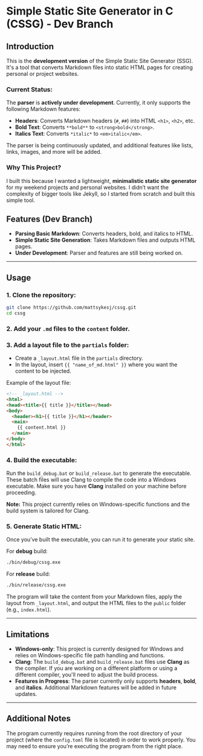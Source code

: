 
# Simple Static Site Generator in C (CSSG) - Dev Branch

## Introduction

This is the **development version** of the Simple Static Site Generator (SSG). It's a tool that converts Markdown files into static HTML pages for creating personal or project websites.

### Current Status:
The **parser** is **actively under development**. Currently, it only supports the following Markdown features:

- **Headers**: Converts Markdown headers (`#`, `##`) into HTML `<h1>`, `<h2>`, etc.
- **Bold Text**: Converts `**bold**` to `<strong>bold</strong>`.
- **Italics Text**: Converts `*italic*` to `<em>italic</em>`.

The parser is being continuously updated, and additional features like lists, links, images, and more will be added.

### Why This Project?

I built this because I wanted a lightweight, **minimalistic static site generator** for my weekend projects and personal websites. I didn’t want the complexity of bigger tools like Jekyll, so I started from scratch and built this simple tool.

## Features (Dev Branch)

- **Parsing Basic Markdown**: Converts headers, bold, and italics to HTML.
- **Simple Static Site Generation**: Takes Markdown files and outputs HTML pages.
- **Under Development**: Parser and features are still being worked on.

---

## Usage

### 1. Clone the repository:

```bash
git clone https://github.com/mattsykesj/cssg.git
cd cssg
```

### 2. Add your `.md` files to the `content` folder.

### 3. Add a layout file to the `partials` folder:

- Create a `_layout.html` file in the `partials` directory.
- In the layout, insert `{{ "name_of_md.html" }}` where you want the content to be injected.

Example of the layout file:

```html
<!-- _layout.html -->
<html>
<head><title>{{ title }}</title></head>
<body>
  <header><h1>{{ title }}</h1></header>
  <main>
    {{ content.html }}
  </main>
</body>
</html>
```

### 4. Build the executable:

Run the `build_debug.bat` or `build_release.bat` to generate the executable. These batch files will use Clang to compile the code into a Windows executable. Make sure you have **Clang** installed on your machine before proceeding.

**Note:** This project currently relies on Windows-specific functions and the build system is tailored for Clang.

### 5. Generate Static HTML:

Once you’ve built the executable, you can run it to generate your static site.

For **debug** build:

```bash
./bin/debug/cssg.exe
```

For **release** build:

```bash
./bin/release/cssg.exe
```

The program will take the content from your Markdown files, apply the layout from `_layout.html`, and output the HTML files to the `public` folder (e.g., `index.html`).

---

## Limitations

- **Windows-only**: This project is currently designed for Windows and relies on Windows-specific file path handling and functions.
- **Clang**: The `build_debug.bat` and `build_release.bat` files use **Clang** as the compiler. If you are working on a different platform or using a different compiler, you'll need to adjust the build process.
- **Features in Progress**: The parser currently only supports **headers**, **bold**, and **italics**. Additional Markdown features will be added in future updates.

---

## Additional Notes

The program currently requires running from the root directory of your project (where the `config.toml` file is located) in order to work properly. You may need to ensure you’re executing the program from the right place.
